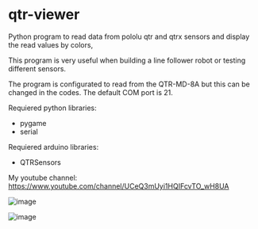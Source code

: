 # qtr-viewer
Python program to read data from pololu qtr and qtrx sensors and display the read values by colors,

This program is very useful when building a line follower robot or testing different sensors.

The program is configurated to read from the QTR-MD-8A but this can be changed in the codes.
The default COM port is 21.

Requiered python libraries:
- pygame
- serial

Requiered arduino libraries:
- QTRSensors

My youtube channel:    https://www.youtube.com/channel/UCeQ3mUyi1HQIFcvTO_wH8UA

![image](https://github.com/ElectronicEXE/qtr-viewer/assets/114730703/53681632-d6fb-4c05-aefc-bf8fb5227e28)


![image](https://github.com/ElectronicEXE/qtr-viewer/assets/114730703/611b3443-d27f-44df-9795-c8147be4529e)



